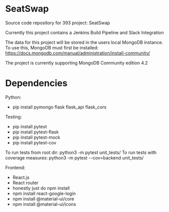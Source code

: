 # SeatSwap
Source code repository for 393 project: SeatSwap

Currently this project contains a Jenkins Build Pipeline and Slack Integration

The data for this project will be stored in the users local MongoDB instance. To use this, MongoDB must first be installed: https://docs.mongodb.com/manual/administration/install-community/

The project is currently supporting MongoDB Community edition 4.2

# Dependencies

Python:
  - pip install pymongo flask flask_api flask_cors

Testing:
  - pip install pytest
  - pip install pytest-flask
  - pip install pytest-mock
  - pip install pytest-cov

  To run tests from root dir: python3 -m pytest unit_tests/
  To run tests with coverage measures: python3 -m pytest --cov=backend unit_tests/

Frontend:
  - React.js
  - React router
  - honestly just do npm install
  - npm install react-google-login
  - npm install @material-ui/core
  - npm install @material-ui/icons